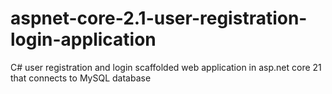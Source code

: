 # aspnet-core-2.1-user-registration-login-application
C# user registration and login scaffolded web application in asp.net core 21 that connects to MySQL database
